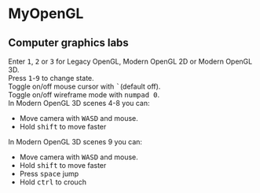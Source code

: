 # MyOpenGL
## Computer graphics labs
Enter <kbd>1</kbd>, <kbd>2</kbd> or <kbd>3</kbd> for Legacy OpenGL, Modern OpenGL 2D or Modern OpenGL 3D.
<br>
Press <kbd>1</kbd>-<kbd>9</kbd> to change state.
<br>
Toggle on/off mouse cursor with <kbd>`</kbd>(default off).
<br>
Toggle on/off wireframe mode with <kbd>numpad 0</kbd>.
<br>
In Modern OpenGL 3D scenes 4-8 you can:
<ul>
<li>Move camera with <kbd>W</kbd><kbd>A</kbd><kbd>S</kbd><kbd>D</kbd> and mouse.</li>
<li>Hold <kbd>shift</kbd> to move faster</li>
</ul>
In Modern OpenGL 3D scenes 9 you can:
<br>
<ul>
<li>Move camera with <kbd>W</kbd><kbd>A</kbd><kbd>S</kbd><kbd>D</kbd> and mouse.</li>
<li>Hold <kbd>shift</kbd> to move faster</li>
<li>Press <kbd>space</kbd> jump</li>
<li>Hold <kbd>ctrl</kbd> to crouch</li>
</ul>
